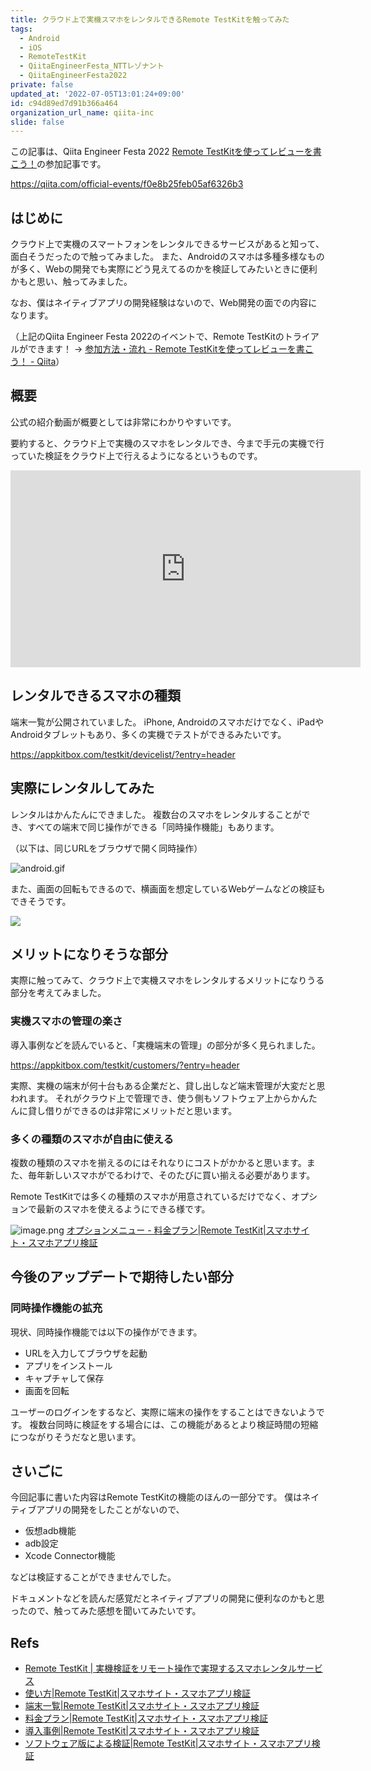 ```yaml
---
title: クラウド上で実機スマホをレンタルできるRemote TestKitを触ってみた
tags:
  - Android
  - iOS
  - RemoteTestKit
  - QiitaEngineerFesta_NTTレゾナント
  - QiitaEngineerFesta2022
private: false
updated_at: '2022-07-05T13:01:24+09:00'
id: c94d89ed7d91b366a464
organization_url_name: qiita-inc
slide: false
---
```

この記事は、Qiita Engineer Festa 2022 [Remote TestKitを使ってレビューを書こう！](https://qiita.com/official-events/f0e8b25feb05af6326b3)の参加記事です。

https://qiita.com/official-events/f0e8b25feb05af6326b3

## はじめに

クラウド上で実機のスマートフォンをレンタルできるサービスがあると知って、面白そうだったので触ってみました。
また、Androidのスマホは多種多様なものが多く、Webの開発でも実際にどう見えてるのかを検証してみたいときに便利かもと思い、触ってみました。

なお、僕はネイティブアプリの開発経験はないので、Web開発の面での内容になります。

（上記のQiita Engineer Festa 2022のイベントで、Remote TestKitのトライアルができます！ → [参加方法・流れ - Remote TestKitを使ってレビューを書こう！ - Qiita](https://qiita.com/official-events/f0e8b25feb05af6326b3#%E5%8F%82%E5%8A%A0%E6%96%B9%E6%B3%95%E6%B5%81%E3%82%8C)）

## 概要

公式の紹介動画が概要としては非常にわかりやすいです。

要約すると、クラウド上で実機のスマホをレンタルでき、今まで手元の実機で行っていた検証をクラウド上で行えるようになるというものです。

<iframe width="560" height="315" src="https://www.youtube.com/embed/JSSjTOGZrmo" title="YouTube video player" frameborder="0" allow="accelerometer; autoplay; clipboard-write; encrypted-media; gyroscope; picture-in-picture" allowfullscreen></iframe>

## レンタルできるスマホの種類

端末一覧が公開されていました。
iPhone, Androidのスマホだけでなく、iPadやAndroidタブレットもあり、多くの実機でテストができるみたいです。

https://appkitbox.com/testkit/devicelist/?entry=header

## 実際にレンタルしてみた

レンタルはかんたんにできました。
複数台のスマホをレンタルすることができ、すべての端末で同じ操作ができる「同時操作機能」もあります。

（以下は、同じURLをブラウザで開く同時操作）

![android.gif](https://qiita-image-store.s3.ap-northeast-1.amazonaws.com/0/352836/8b08b887-4094-a4a6-0f3f-4dfd720f6d7d.gif)

また、画面の回転もできるので、横画面を想定しているWebゲームなどの検証もできそうです。

![](https://qiita-image-store.s3.ap-northeast-1.amazonaws.com/0/352836/2e189477-89a3-48d8-e01e-9b7f606042f1.png)

## メリットになりそうな部分

実際に触ってみて、クラウド上で実機スマホをレンタルするメリットになりうる部分を考えてみました。

### 実機スマホの管理の楽さ

導入事例などを読んでいると、「実機端末の管理」の部分が多く見られました。

https://appkitbox.com/testkit/customers/?entry=header

実際、実機の端末が何十台もある企業だと、貸し出しなど端末管理が大変だと思われます。
それがクラウド上で管理でき、使う側もソフトウェア上からかんたんに貸し借りができるのは非常にメリットだと思います。

### 多くの種類のスマホが自由に使える

複数の種類のスマホを揃えるのにはそれなりにコストがかかると思います。また、毎年新しいスマホがでるわけで、そのたびに買い揃える必要があります。

Remote TestKitでは多くの種類のスマホが用意されているだけでなく、オプションで最新のスマホを使えるようにできる様です。

![image.png](https://qiita-image-store.s3.ap-northeast-1.amazonaws.com/0/352836/910211c1-ef71-c554-9cfb-653721762fe6.png)
[オプションメニュー - 料金プラン|Remote TestKit|スマホサイト・スマホアプリ検証](https://appkitbox.com/testkit/price/?entry=header#Option)

## 今後のアップデートで期待したい部分

### 同時操作機能の拡充

現状、同時操作機能では以下の操作ができます。

- URLを入力してブラウザを起動
- アプリをインストール
- キャプチャして保存
- 画面を回転

ユーザーのログインをするなど、実際に端末の操作をすることはできないようです。
複数台同時に検証をする場合には、この機能があるとより検証時間の短縮につながりそうだなと思います。

## さいごに

今回記事に書いた内容はRemote TestKitの機能のほんの一部分です。
僕はネイティブアプリの開発をしたことがないので、

- 仮想adb機能
- adb設定
- Xcode Connector機能

などは検証することができませんでした。

ドキュメントなどを読んだ感覚だとネイティブアプリの開発に便利なのかもと思ったので、触ってみた感想を聞いてみたいです。

## Refs

- [Remote TestKit | 実機検証をリモート操作で実現するスマホレンタルサービス](https://appkitbox.com/testkit/)
- [使い方|Remote TestKit|スマホサイト・スマホアプリ検証](https://appkitbox.com/testkit/doc/)
- [端末一覧|Remote TestKit|スマホサイト・スマホアプリ検証](https://appkitbox.com/testkit/devicelist/)
- [料金プラン|Remote TestKit|スマホサイト・スマホアプリ検証](https://appkitbox.com/testkit/price/)
- [導入事例|Remote TestKit|スマホサイト・スマホアプリ検証](https://appkitbox.com/testkit/customers/)
- [ソフトウェア版による検証|Remote TestKit|スマホサイト・スマホアプリ検証](https://appkitbox.com/testkit/doc/software_ui/)
